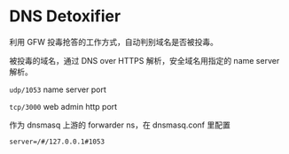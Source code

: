 # DNS Detoxifier

利用 GFW 投毒抢答的工作方式，自动判别域名是否被投毒。

被投毒的域名，通过 DNS over HTTPS 解析，安全域名用指定的 name server 解析。

``` udp/1053 ```  name server port 

``` tcp/3000 ``` web admin http port

作为 dnsmasq 上游的 forwarder ns，在 dnsmasq.conf 里配置

```server=/#/127.0.0.1#1053```
